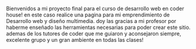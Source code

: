 Bienvenidos a mi proyecto  final para el curso de desarrollo web en coder house! en este caso realice una pagina para mi emprendimiento de Desarrollo web y diseño multimedia.
doy las gracias a mi profesor por haberme enseñado las herramientas necesarias para poder crear este sitio. ademas de los tutores de coder que me guiaron y aconsejaron siempre, excelente grupo y un gran ambiente en todas las clases!
